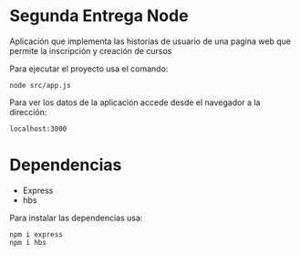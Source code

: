 # Segunda Entrega Node

Aplicación que implementa las historias de usuario de una pagina web que permite la inscripción y creación de cursos

Para ejecutar el proyecto usa el comando:

```
node src/app.js 
```

Para ver los datos de la aplicación accede desde el navegador a la dirección:

```
localhost:3000
```

# Dependencias
* Express
* hbs

Para instalar las dependencias usa:
```
npm i express
npm i hbs
```
